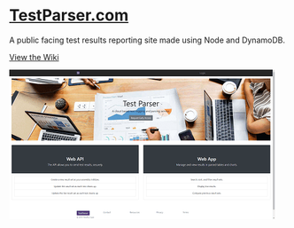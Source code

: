 # [TestParser.com](//web.archive.org/web/20200209123504/http://testparser.com/)
A public facing test results reporting site made using Node and DynamoDB.

[View the Wiki](https://github.com/kirbycope/test-parser/wiki)

![Screenshot](/testparser.png)

